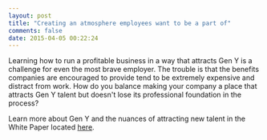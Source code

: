 ```yaml
---
layout: post
title: "Creating an atmosphere employees want to be a part of"
comments: false
date: 2015-04-05 00:22:24
---
```


Learning how to run a profitable business in a way that attracts Gen Y is
a challenge for even the most brave employer.  The trouble is that the benefits
companies are encouraged to provide tend to be extremely expensive and
distract from work.  How do you balance making your company a place that
attracts Gen Y talent but doesn't lose its professional foundation in the
process?

Learn more about Gen Y and the nuances of attracting new talent in the White
Paper located [here](/whitepapers/sample.pdf).
